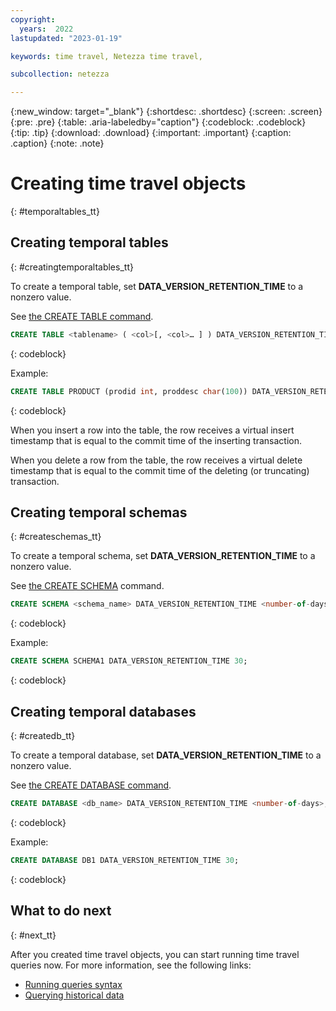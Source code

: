 ```yaml
---
copyright:
  years:  2022
lastupdated: "2023-01-19"

keywords: time travel, Netezza time travel,

subcollection: netezza

---
```


{:new_window: target="_blank"}
{:shortdesc: .shortdesc}
{:screen: .screen}
{:pre: .pre}
{:table: .aria-labeledby="caption"}
{:codeblock: .codeblock}
{:tip: .tip}
{:download: .download}
{:important: .important}
{:caption: .caption}
{:note: .note}

# Creating time travel objects
{: #temporaltables_tt}

## Creating temporal tables
{: #creatingtemporaltables_tt}

To create a temporal table, set **DATA_VERSION_RETENTION_TIME** to a nonzero value.

See [the CREATE TABLE command](https://www.ibm.com/docs/en/netezza?topic=npsscr-create-table-2).

```sql
CREATE TABLE <tablename> ( <col>[, <col>… ] ) DATA_VERSION_RETENTION_TIME <number-of-days>;
```
{: codeblock}

Example:

```sql
CREATE TABLE PRODUCT (prodid int, proddesc char(100)) DATA_VERSION_RETENTION_TIME 30;
```
{: codeblock}

When you insert a row into the table, the row receives a virtual insert timestamp that is equal to the commit time of the inserting transaction.

When you delete a row from the table, the row receives a virtual delete timestamp that is equal to the commit time of the deleting (or truncating) transaction.

## Creating temporal schemas
{: #createschemas_tt}

To create a temporal schema, set **DATA_VERSION_RETENTION_TIME** to a nonzero value.

See [the CREATE SCHEMA](https://www.ibm.com/docs/en/netezza?topic=npsscr-create-schema-2) command.

```sql
CREATE SCHEMA <schema_name> DATA_VERSION_RETENTION_TIME <number-of-days>;
```
{: codeblock}

Example:

```sql
CREATE SCHEMA SCHEMA1 DATA_VERSION_RETENTION_TIME 30;
```
{: codeblock}

## Creating temporal databases
{: #createdb_tt}

To create a temporal database, set **DATA_VERSION_RETENTION_TIME** to a nonzero value.

See [the CREATE DATABASE command](https://www.ibm.com/docs/en/netezza?topic=npsscr-create-database-2).

```sql
CREATE DATABASE <db_name> DATA_VERSION_RETENTION_TIME <number-of-days>;
```
{: codeblock}

Example:

```sql
CREATE DATABASE DB1 DATA_VERSION_RETENTION_TIME 30;
```
{: codeblock}

## What to do next
{: #next_tt}

After you created time travel objects, you can start running time travel queries now. For more information, see the following links:

- [Running queries syntax](/docs/netezza?topic=netezza-runningqueries_tt)
- [Querying historical data](/docs/netezza?topic=netezza-queryingdata_tt)
